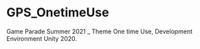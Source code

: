 # GPS_OnetimeUse
Game Parade Summer 2021 _ Theme One time Use, Development Environment   Unity 2020. 
